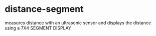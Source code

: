 # distance-segment
measures distance with an ultrasonic sensor and displays the distance using a 7X4 SEGMENT DISPLAY
